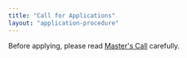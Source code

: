 ```yaml
---
title: "Call for Applications"
layout: "application-procedure"
---
```


Before applying, please read [Master's Call](https://web.unipv.it/wp-content/uploads/2022/05/Call-xAIM.pdf) carefully.
